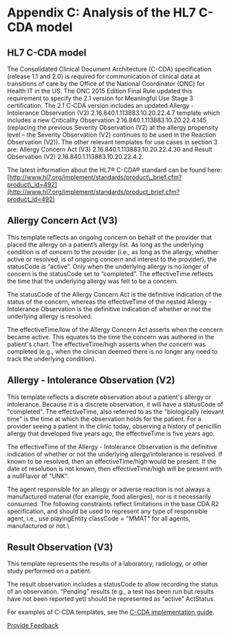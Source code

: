 # Appendix C: Analysis of the HL7 C-CDA model

## HL7 C-CDA model

The Consolidated Clinical Document Architecture (C-CDA) specification (release 1.1 and 2.0) is required for communication of clinical data at transitions of care by the Office of the National Coordinator (ONC) for Health IT in the US. The ONC 2015 Edition Final Rule updated this requirement to specify the 2.1 version for Meaningful Use Stage 3 certification. The 2.1 C-CDA version includes an updated Allergy - Intolerance Observation (V2) 2.16.840.1.113883.10.20.22.4.7 template which includes a new Criticality Observation 2.16.840.1.113883.10.20.22.4.145 (replacing the previous Severity Observation (V2) at the allergy propensity level – the Severity Observation (V2) continues to be used in the Reaction Observation (V2)). The other relevant templates for use cases in section 3 are: Allergy Concern Act (V3) 2.16.840.1.113883.10.20.22.4.30 and Result Observation (V2) 2.16.840.1.113883.10.20.22.4.2.

The latest information about the HL7® C-CDA® standard can be found here: [http://www.hl7.org/implement/standards/product\_brief.cfm?product\_id=492](http://www.hl7.org/implement/standards/product_brief.cfm?product_id=492)

## Allergy Concern Act (V3)

This template reflects an ongoing concern on behalf of the provider that placed the allergy on a patient’s allergy list. As long as the underlying condition is of concern to the provider (i.e., as long as the allergy, whether active or resolved, is of ongoing concern and interest to the provider), the statusCode is “active”. Only when the underlying allergy is no longer of concern is the statusCode set to “completed”. The effectiveTime reflects the time that the underlying allergy was felt to be a concern.

The statusCode of the Allergy Concern Act is the definitive indication of the status of the concern, whereas the effectiveTime of the nested Allergy - Intolerance Observation is the definitive indication of whether or not the underlying allergy is resolved.

The effectiveTime/low of the Allergy Concern Act asserts when the concern became active. This equates to the time the concern was authored in the patient's chart. The effectiveTime/high asserts when the concern was completed (e.g., when the clinician deemed there is no longer any need to track the underlying condition).

## Allergy - Intolerance Observation (V2)

This template reflects a discrete observation about a patient's allergy or intolerance. Because it is a discrete observation, it will have a statusCode of "completed". The effectiveTime, also referred to as the "biologically relevant time" is the time at which the observation holds for the patient. For a provider seeing a patient in the clinic today, observing a history of penicillin allergy that developed five years ago, the effectiveTime is five years ago.

The effectiveTime of the Allergy - Intolerance Observation is the definitive indication of whether or not the underlying allergy/intolerance is resolved. If known to be resolved, then an effectiveTime/high would be present. If the date of resolution is not known, then effectiveTime/high will be present with a nullFlavor of "UNK".

The agent responsible for an allergy or adverse reaction is not always a manufactured material (for example, food allergies), nor is it necessarily consumed. The following constraints reflect limitations in the base CDA R2 specification, and should be used to represent any type of responsible agent, i.e., use playingEntity classCode = "MMAT" for all agents, manufactured or not.\


## Result Observation (V3)

This template represents the results of a laboratory, radiology, or other study performed on a patient.

The result observation includes a statusCode to allow recording the status of an observation. “Pending” results (e.g., a test has been run but results have not been reported yet) should be represented as “active” ActStatus.

For examples of C-CDA templates, see the [C-CDA implementation guide](http://www.hl7.org/implement/standards/product_brief.cfm?product_id=492).






<a href="https://docs.google.com/forms/d/e/1FAIpQLScTmbZIf0UEQwYDkY27EEWBkaiYkHSbR0_9DmFrMLXoQLyL7Q/viewform?usp=pp_url&entry.1767247133=Allergy+IG&entry.670899847=Appendix%20C%3A%20Analysis%20of%20the%20HL7%20C-CDA%20model" class="button primary">Provide Feedback</a>
